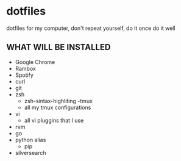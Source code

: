 # dotfiles
dotfiles for my computer, don't repeat yourself, do it once do it well

## WHAT WILL BE INSTALLED

  - Google Chrome
  - Rambox
  - Spotify
  - curl
  - git
  - zsh
    - zsh-sintax-highliting
  -tmux
    - all my tmux configurations
  - vi
    - all vi pluggins that I use
  - rvm
  - go
  - python alias
    - pip
  - silversearch
